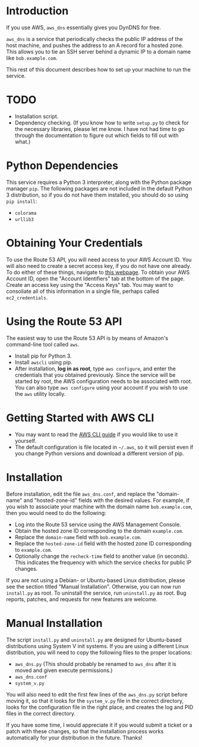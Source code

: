 <!--
  ** File Name:	README.md
  ** Author:	Aditya Ramesh
  ** Date:	01/09/2014
  ** Contact:	_@adityaramesh.com
-->

# Introduction

If you use AWS, `aws_dns` essentially gives you DynDNS for free.

`aws_dns` is a service that periodically checks the public IP address of the
host machine, and pushes the address to an A record for a hosted zone. This
allows you to tie an SSH server behind a dynamic IP to a domain name like
`bob.example.com`.

This rest of this document describes how to set up your machine to run the
service.

# TODO

  - Installation script.
  - Dependency checking. (If you know how to write `setup.py` to check for the
  necessary libraries, please let me know. I have not had time to go through the
  documentation to figure out which fields to fill out with what.)

# Python Dependencies

This service requires a Python 3 interpreter, along with the Python package
manager `pip`. The following packages are not included in the default Python 3
distribution, so if you do not have them installed, you should do so using `pip
install`:

  - `colorama`
  - `urllib3`

# Obtaining Your Credentials

To use the Route 53 API, you will need access to your AWS Account ID. You will
also need to create a secret access key, if you do not have one already. To do
either of these things, navigate to [this webpage][security_credentials]. To
obtain your AWS Account ID, open the "Account Identifiers" tab at the bottom of
the page. Create an access key using the "Access Keys" tab. You may want to
consoliate all of this information in a single file, perhaps called
`ec2_credentials`.

# Using the Route 53 API

The easiest way to use the Route 53 API is by means of Amazon's command-line
tool called `aws`.

- Install pip for Python 3.
- Install `awscli` using pip.
- After installation, **log in as root**, type `aws configure`, and enter the
  credentials that you obtained previously. Since the service will be started by
  root, the AWS configuration needs to be associated with root. You can also
  type `aws configure` using your account if you wish to use the `aws` utility
  locally.

# Getting Started with AWS CLI

- You may want to read the [AWS CLI guide][aws_cli] if you would like to use it
  yourself.
- The default configuration is file located in `~/.aws`, so it will persist even
if you change Python versions and download a different version of pip.

# Installation

Before installation, edit the file `aws_dns.conf`, and replace the "domain-name"
and "hosted-zone-id" fields with the desired values. For example, if you wish to
associate your machine with the domain name `bob.example.com`, then you would
need to do the following:

  - Log into the Route 53 service using the AWS Management Console.
  - Obtain the hosted zone ID corresponding to the domain `example.com`.
  - Replace the `domain-name` field with `bob.example.com`.
  - Replace the `hosted-zone-id` field with the hosted zone ID corresponding to
  `example.com`.
  - Optionally change the `recheck-time` field to another value (in seconds).
  This indicates the frequency with which the service checks for public IP
  changes.

If you are not using a Debian- or Ubuntu-based Linux distribution, please see
the section titled "Manual Installation". Otherwise, you can now run
`install.py` as root. To uninstall the service, run `uninstall.py` as root. Bug
reports, patches, and requests for new features are welcome.

# Manual Installation

The script `install.py` and `uninstall.py` are designed for Ubuntu-based
distributions using System V init systems. If you are using a different Linux
distribution, you will need to copy the following files to the proper locations:

  - `aws_dns.py` (This should probably be renamed to `aws_dns` after it is
  moved and given execute permissions.)
  - `aws_dns.conf`
  - `system_v.py`
 
You will also need to edit the first few lines of the `aws_dns.py` script before
moving it, so that it looks for the `system_v.py` file in the correct directory,
looks for the configuration file in the right place, and creates the log and PID
files in the correct directory.

If you have some time, I would appreciate it if you would submit a ticket or a
patch with these changes, so that the installation process works automatically
for your distribution in the future. Thanks!

[security_credentials]:
https://console.aws.amazon.com/iam/home?#security_credential
"IAM Management Console"

[aws_cli]:
http://docs.aws.amazon.com/cli/latest/userguide/cli-chap-welcome.html
"AWS CLI"
